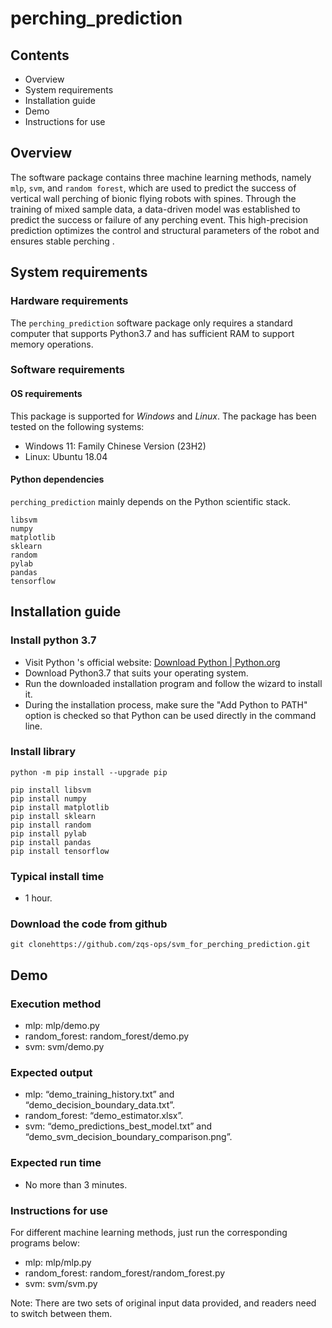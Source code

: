 # perching_prediction

## Contents

- Overview
- System requirements
- Installation guide
- Demo
- Instructions for use

## Overview

The software package contains three machine learning methods, namely `mlp`, `svm`, and `random forest`, which are used to predict the success of vertical wall perching of bionic flying robots with spines. Through the training of mixed sample data, a data-driven model was established to predict the success or failure of any perching event. This high-precision prediction optimizes the control and structural parameters of the robot and ensures stable perching .

## System requirements

### Hardware requirements

The `perching_prediction` software package only requires a standard computer that supports Python3.7 and has sufficient RAM to support memory operations.

### Software requirements

#### OS requirements

This package is supported for *Windows* and *Linux*. The package has been tested on the following systems:

- Windows 11: Family Chinese Version (23H2)
- Linux: Ubuntu 18.04

#### Python dependencies

`perching_prediction` mainly depends on the Python scientific stack.

```
libsvm
numpy
matplotlib
sklearn
random
pylab
pandas
tensorflow
```

## Installation guide

### Install python 3.7

- Visit Python 's official website: [Download Python | Python.org](https://www.python.org/downloads/)
- Download Python3.7 that suits your operating system.
- Run the downloaded installation program and follow the wizard to install it.
- During the installation process, make sure the "Add Python to PATH" option is checked so that Python can be used directly in the command line.

### Install library

```
python -m pip install --upgrade pip

pip install libsvm
pip install numpy
pip install matplotlib
pip install sklearn
pip install random
pip install pylab
pip install pandas
pip install tensorflow
```

### Typical install time

- 1 hour.

### Download the code from github

```
git clonehttps://github.com/zqs-ops/svm_for_perching_prediction.git
```

## Demo

### Execution method

- mlp: mlp/demo.py
- random_forest: random_forest/demo.py
- svm: svm/demo.py

### Expected output

- mlp: “demo_training_history.txt” and “demo_decision_boundary_data.txt”.
- random_forest: “demo_estimator.xlsx”.
- svm: “demo_predictions_best_model.txt” and “demo_svm_decision_boundary_comparison.png”.

### Expected run time

- No more than 3 minutes.

### Instructions for use

For different machine learning methods, just run the corresponding programs below:

- mlp: mlp/mlp.py
- random_forest: random_forest/random_forest.py
- svm: svm/svm.py

Note: There are two sets of original input data provided, and readers need to switch between them.